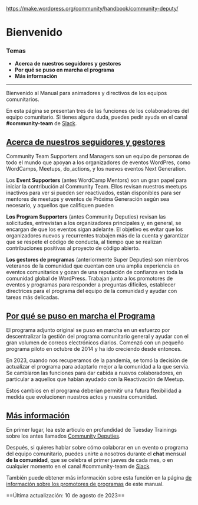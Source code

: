 https://make.wordpress.org/community/handbook/community-deputy/
# Bienvenido

### Temas
- **Acerca de nuestros seguidores y gestores**
- **Por qué se puso en marcha el programa**
- **Más información**

---

Bienvenido al Manual para animadores y directivos de los equipos comunitarios.

En esta página se presentan tres de las funciones de los colaboradores del equipo comunitario. Si tienes alguna duda, puedes pedir ayuda en el canal **#community-team** de [Slack](https://make.wordpress.org/chat/).

## [Acerca de nuestros seguidores y gestores](https://make.wordpress.org/community/handbook/community-deputy/#about-our-supporters-and-managers)

Community Team Supporters and Managers son un equipo de personas de todo el mundo que apoyan a los organizadores de eventos WordPres, como WordCamps, Meetups, do_actions, y los nuevos eventos Next Generation.

Los **Event Supporters** (antes WordCamp Mentors) son un gran papel para iniciar la contribución al Community Team. Ellos revisan nuestros meetups inactivos para ver si pueden ser reactivados, están disponibles para ser mentores de meetups y eventos de Próxima Generación según sea necesario, y aquellos que califiquen pueden

**Los Program Supporters** (antes Community Deputies) revisan las solicitudes, entrevistan a los organizadores principales y, en general, se encargan de que los eventos sigan adelante. El objetivo es evitar que los organizadores nuevos y recurrentes trabajen más de la cuenta y garantizar que se respete el código de conducta, al tiempo que se realizan contribuciones positivas al proyecto de código abierto.

**Los gestores de programas** (anteriormente Super Deputies) son miembros veteranos de la comunidad que cuentan con una amplia experiencia en eventos comunitarios y gozan de una reputación de confianza en toda la comunidad global de WordPress. Trabajan junto a los promotores de eventos y programas para responder a preguntas difíciles, establecer directrices para el programa del equipo de la comunidad y ayudar con tareas más delicadas.

## [Por qué se puso en marcha el Programa](https://make.wordpress.org/community/handbook/community-deputy/#why-the-program-was-started)

El programa adjunto original se puso en marcha en un esfuerzo por descentralizar la gestión del programa comunitario general y ayudar con el gran volumen de correos electrónicos diarios. Comenzó con un pequeño programa piloto en octubre de 2014 y ha ido creciendo desde entonces.

En 2023, cuando nos recuperamos de la pandemia, se tomó la decisión de actualizar el programa para adaptarlo mejor a la comunidad a la que servía. Se cambiaron las funciones para dar cabida a nuevos colaboradores, en particular a aquellos que habían ayudado con la Reactivación de Meetup.

Estos cambios en el programa deberían permitir una futura flexibilidad a medida que evolucionen nuestros actos y nuestra comunidad.

## [Más información](https://make.wordpress.org/community/handbook/community-deputy/#learn-more)

En primer lugar, lea este artículo en profundidad de Tuesday Trainings sobre los antes llamados [Community Deputies](https://make.wordpress.org/community/2021/05/04/tuesday-trainings-all-about-community-deputies/).

Después, si quieres hablar sobre cómo colaborar en un evento o programa del equipo comunitario, puedes unirte a nosotros durante el **chat** mensual **de la comunidad**, que se celebra el primer jueves de cada mes, o en cualquier momento en el canal #community-team de [Slack](https://make.wordpress.org/chat/).

También puede obtener más información sobre esta función en la página [de información sobre los promotores de programas](https://make.wordpress.org/community/handbook/community-deputy/the-community-supporter-program) de este manual.

==Última actualización: 10 de agosto de 2023==